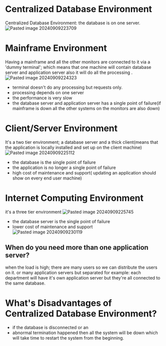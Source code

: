 # Centralized Database Environment
Centralized Database Environment: the database is on one server.
![Pasted image 20240909223709](https://github.com/user-attachments/assets/fbd48893-1dcc-4b54-9ff5-4d61b9fc6b90)
# Mainframe Environment
Having a mainframe and all the other monitors are connected to it via a 'dummy terminal'; which means that one machine will contain database server and application server also it will do all the processing .
![Pasted image 20240909224323](https://github.com/user-attachments/assets/e451ae5e-cdd6-4f45-982d-21fadcebc311)
- terminal doesn't do any processing but requests only.
- processing depends on one server
- the performance is very slow
- the database server and application server has a single point of failure(if mainframe is down all the other systems on the monitors are also down)
# Client/Server Environment
It's a two tier environment; a database server and a thick client(means that the application is locally installed and set up on the client machine)
![Pasted image 20240909225112](https://github.com/user-attachments/assets/358b7899-5ee8-4c14-8849-e322ac7d489e)
- the database is the single point of failure
- the application is no longer a single point of failure
- high cost of maintenance and support( updating an application should show on every end user machine) 
# Internet Computing Environment
it's a three tier environment
![Pasted image 20240909225745](https://github.com/user-attachments/assets/801ad791-fc3a-4b4f-9c81-9b4056e85673)
- the database server is the single point of failure
- lower cost of maintenance and support
![Pasted image 20240909230119](https://github.com/user-attachments/assets/f6425f3d-0bb3-4e2d-bd02-1bc69f45443a)
## When do you need more than one application server?
when the load is high; there are many users so we can distribute the users on it.
or many application servers but separated for example: each department will have it's own application server but they're all connected to the same database.

# What's Disadvantages of Centralized Database Environment?
- if the database is disconnected or an
- abnormal termination happened then all the system will be down which will take time to restart the system from the beginning.
